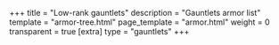 +++
title = "Low-rank gauntlets"
description = "Gauntlets armor list"
template = "armor-tree.html"
page_template = "armor.html"
weight = 0
transparent = true
[extra]
type = "gauntlets"
+++
